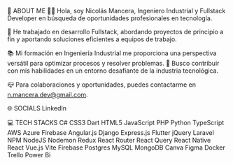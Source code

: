 💫 ABOUT ME
🙋‍♂️ Hola, soy Nicolás Mancera, Ingeniero Industrial y Fullstack Developer en búsqueda de oportunidades profesionales en tecnología.

💼 He trabajado en desarrollo Fullstack, abordando proyectos de principio a fin y aportando soluciones eficientes a equipos de trabajo.

📚 Mi formación en Ingeniería Industrial me proporciona una perspectiva versátil para optimizar procesos y resolver problemas.
📌 Busco contribuir con mis habilidades en un entorno desafiante de la industria tecnológica.

📪 Para colaboraciones y oportunidades, puedes contactarme en n.mancera.dev@gmail.com.

🌐 SOCIALS
LinkedIn

💻 TECH STACKS
C# CSS3 Dart HTML5 JavaScript PHP Python TypeScript AWS Azure Firebase Angular.js Django Express.js Flutter jQuery Laravel NPM NodeJS Nodemon Redux React Router React Query React Native React Vue.js Vite Firebase Postgres MySQL MongoDB Canva Figma Docker Trello Power Bi
